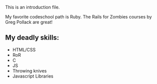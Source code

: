 This is an introduction file. 

My favorite codeschool path is Ruby. The Rails for Zombies courses by Greg Pollack are great!

## My deadly skills: 
* HTML/CSS
* RoR
* C
* JS
* Throwing knives
* Javascript Libraries
